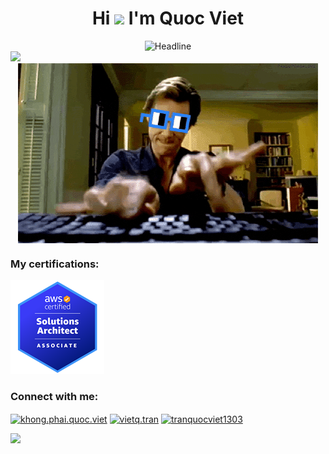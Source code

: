 <h1 align="center">Hi <img src="https://media.giphy.com/media/hvRJCLFzcasrR4ia7z/giphy.gif" width="35"> I'm Quoc Viet</h1>
<div align=center>
 <img src="https://readme-typing-svg.herokuapp.com?color=%233b82f6&size=32&center=true&vCenter=true&width=600&height=50&lines=Software+Engineer" alt="Headline" />
</div>  
<img src="https://user-images.githubusercontent.com/73097560/115834477-dbab4500-a447-11eb-908a-139a6edaec5c.gif">
<div width="100%" align="center">
 <img alt="code"   align="center" src="./giphy.gif" >
</div>
<h3 align="left">My certifications:</h3>
<a href="https://www.credly.com/badges/affc2752-1fcc-4f3e-b7f1-93efa9581559" target="blank">
<img src="./aws-saa.png" alt="cert" />
 </a>
</div>  
<h3 align="left">Connect with me:</h3>
<p align="left">
<a href="https://fb.com/khong.phai.quoc.viet" target="blank"><img align="center" src="https://raw.githubusercontent.com/rahuldkjain/github-profile-readme-generator/master/src/images/icons/Social/facebook.svg" alt="khong.phai.quoc.viet" height="30" width="40" /></a>
<a href="https://instagram.com/vietq.tran" target="blank"><img align="center" src="https://raw.githubusercontent.com/rahuldkjain/github-profile-readme-generator/master/src/images/icons/Social/instagram.svg" alt="vietq.tran" height="30" width="40" /></a>
<a href="https://www.hackerrank.com/tranquocviet1303" target="blank"><img align="center" src="https://raw.githubusercontent.com/rahuldkjain/github-profile-readme-generator/master/src/images/icons/Social/hackerrank.svg" alt="tranquocviet1303" height="30" width="40" /></a></p>
<img src="https://user-images.githubusercontent.com/73097560/115834477-dbab4500-a447-11eb-908a-139a6edaec5c.gif">
